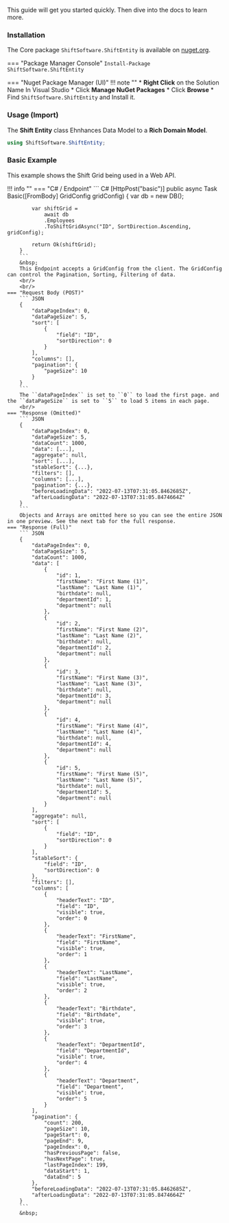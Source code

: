 This guide will get you started quickly. Then dive into the docs to learn more.

### Installation

The Core package ```ShiftSoftware.ShiftEntity``` is available on [nuget.org](https://www.nuget.org/packages/ShiftSoftware.ShiftGrid.Core).

=== "Package Manager Console"
    ```
    Install-Package ShiftSoftware.ShiftEntity
    ```

=== "Nuget Package Manager (UI)"
    !!! note ""
        * **Right Click** on the Solution Name In Visual Studio
        * Click **Manage NuGet Packages**
        * Click **Browse**
        * Find ```ShiftSoftware.ShiftEntity``` and Install it.


### Usage (Import)

The **Shift Entity** class Ehnhances Data Model to  a **Rich Domain Model**.
``` C#
using ShiftSoftware.ShiftEntity;
```

### Basic Example

This example shows the Shift Grid being used in a Web API.

!!! info ""
    === "C# / Endpoint"
        ``` C#
        [HttpPost("basic")]
        public async Task<ActionResult> Basic([FromBody] GridConfig gridConfig)
        {
            var db = new DB();

            var shiftGrid =
                await db
                .Employees
                .ToShiftGridAsync("ID", SortDirection.Ascending, gridConfig);

            return Ok(shiftGrid);
        }
        ```
        &nbsp;
        This Endpoint accepts a GridConfig from the client. The GridConfig can control the Pagination, Sorting, Filtering of data.
        <br/>
        <br/>
    === "Request Body (POST)"
        ``` JSON
        {
            "dataPageIndex": 0,
            "dataPageSize": 5,
            "sort": [
                {
                    "field": "ID",
                    "sortDirection": 0
                }
            ],
            "columns": [],
            "pagination": {
                "pageSize": 10
            }
        }
        ```
        The ``dataPageIndex`` is set to ``0`` to load the first page. and the ``dataPageSize`` is set to ``5`` to load 5 items in each page.
        <br/>
    === "Response (Omitted)"
        ``` JSON
        {
            "dataPageIndex": 0,
            "dataPageSize": 5,
            "dataCount": 1000,
            "data": [...],
            "aggregate": null,
            "sort": [...],
            "stableSort": {...},
            "filters": [],
            "columns": [...],
            "pagination": {...},
            "beforeLoadingData": "2022-07-13T07:31:05.8462685Z",
            "afterLoadingData": "2022-07-13T07:31:05.8474664Z"
        }
        ```
        Objects and Arrays are omitted here so you can see the entire JSON in one preview. See the next tab for the full response.
    === "Response (Full)"
        ``` JSON
        {
            "dataPageIndex": 0,
            "dataPageSize": 5,
            "dataCount": 1000,
            "data": [
                {
                    "id": 1,
                    "firstName": "First Name (1)",
                    "lastName": "Last Name (1)",
                    "birthdate": null,
                    "departmentId": 1,
                    "department": null
                },
                {
                    "id": 2,
                    "firstName": "First Name (2)",
                    "lastName": "Last Name (2)",
                    "birthdate": null,
                    "departmentId": 2,
                    "department": null
                },
                {
                    "id": 3,
                    "firstName": "First Name (3)",
                    "lastName": "Last Name (3)",
                    "birthdate": null,
                    "departmentId": 3,
                    "department": null
                },
                {
                    "id": 4,
                    "firstName": "First Name (4)",
                    "lastName": "Last Name (4)",
                    "birthdate": null,
                    "departmentId": 4,
                    "department": null
                },
                {
                    "id": 5,
                    "firstName": "First Name (5)",
                    "lastName": "Last Name (5)",
                    "birthdate": null,
                    "departmentId": 5,
                    "department": null
                }
            ],
            "aggregate": null,
            "sort": [
                {
                    "field": "ID",
                    "sortDirection": 0
                }
            ],
            "stableSort": {
                "field": "ID",
                "sortDirection": 0
            },
            "filters": [],
            "columns": [
                {
                    "headerText": "ID",
                    "field": "ID",
                    "visible": true,
                    "order": 0
                },
                {
                    "headerText": "FirstName",
                    "field": "FirstName",
                    "visible": true,
                    "order": 1
                },
                {
                    "headerText": "LastName",
                    "field": "LastName",
                    "visible": true,
                    "order": 2
                },
                {
                    "headerText": "Birthdate",
                    "field": "Birthdate",
                    "visible": true,
                    "order": 3
                },
                {
                    "headerText": "DepartmentId",
                    "field": "DepartmentId",
                    "visible": true,
                    "order": 4
                },
                {
                    "headerText": "Department",
                    "field": "Department",
                    "visible": true,
                    "order": 5
                }
            ],
            "pagination": {
                "count": 200,
                "pageSize": 10,
                "pageStart": 0,
                "pageEnd": 9,
                "pageIndex": 0,
                "hasPreviousPage": false,
                "hasNextPage": true,
                "lastPageIndex": 199,
                "dataStart": 1,
                "dataEnd": 5
            },
            "beforeLoadingData": "2022-07-13T07:31:05.8462685Z",
            "afterLoadingData": "2022-07-13T07:31:05.8474664Z"
        }
        ```
        &nbsp;